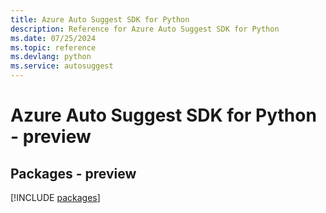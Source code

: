```yaml
---
title: Azure Auto Suggest SDK for Python
description: Reference for Azure Auto Suggest SDK for Python
ms.date: 07/25/2024
ms.topic: reference
ms.devlang: python
ms.service: autosuggest
---
```

# Azure Auto Suggest SDK for Python - preview
## Packages - preview
[!INCLUDE [packages](auto-suggest-index.md)]